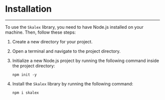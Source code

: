 # Installation <!-- {docsify-ignore} -->

---

To use the `Skalex` library, you need to have Node.js installed on your machine. Then, follow these steps:

1. Create a new directory for your project.
2. Open a terminal and navigate to the project directory.
3. Initialize a new Node.js project by running the following command inside the project directory:
   ```
   npm init -y
   ```
4. Install the `Skalex` library by running the following command:

   ```
   npm i skalex
   ```
